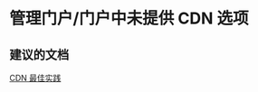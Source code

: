 <properties
    pageTitle="management portal/cdn option is not available in portal"
    description="管理门户/门户中未提供 CDN 选项"
    service="microsoft.cdn"
    resource="profiles"
    authors="aashu"
    displayOrder=""
    selfHelpType="generic"
    supportTopicIds="32302784"
    resourceTags=""
    productPesIds="15528"
    cloudEnvironments="public"
/>


# 管理门户/门户中未提供 CDN 选项


## **建议的文档**
[CDN 最佳实践](https://azure.microsoft.com/documentation/articles/best-practices-cdn/)



<!--HONumber=Jul16_HO4-->


